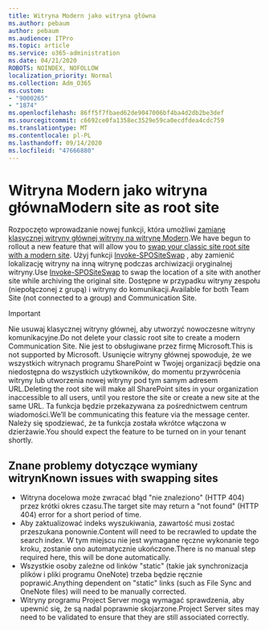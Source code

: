 ```yaml
---
title: Witryna Modern jako witryna główna
ms.author: pebaum
author: pebaum
ms.audience: ITPro
ms.topic: article
ms.service: o365-administration
ms.date: 04/21/2020
ROBOTS: NOINDEX, NOFOLLOW
localization_priority: Normal
ms.collection: Adm_O365
ms.custom:
- "9000265"
- "1874"
ms.openlocfilehash: 86ff5f7fbaed62de9047006bf4ba4d2db2be3def
ms.sourcegitcommit: c6692ce0fa1358ec3529e59ca0ecdfdea4cdc759
ms.translationtype: MT
ms.contentlocale: pl-PL
ms.lasthandoff: 09/14/2020
ms.locfileid: "47666880"
---
```

# <a name="modern-site-as-root-site"></a><span data-ttu-id="13c44-102">Witryna Modern jako witryna główna</span><span class="sxs-lookup"><span data-stu-id="13c44-102">Modern site as root site</span></span>

<span data-ttu-id="13c44-103">Rozpoczęto wprowadzanie nowej funkcji, która umożliwi [zamianę klasycznej witryny głównej witryny na witrynę Modern](https://docs.microsoft.com/sharepoint/modern-root-site).</span><span class="sxs-lookup"><span data-stu-id="13c44-103">We have begun to rollout a new feature that will allow you to [swap your classic site root site with a modern site](https://docs.microsoft.com/sharepoint/modern-root-site).</span></span> <span data-ttu-id="13c44-104">Użyj funkcji [Invoke-SPOSiteSwap](https://docs.microsoft.com/powershell/module/sharepoint-online/invoke-spositeswap?view=sharepoint-ps) , aby zamienić lokalizację witryny na inną witrynę podczas archiwizacji oryginalnej witryny.</span><span class="sxs-lookup"><span data-stu-id="13c44-104">Use [Invoke-SPOSiteSwap](https://docs.microsoft.com/powershell/module/sharepoint-online/invoke-spositeswap?view=sharepoint-ps) to swap the location of a site with another site while archiving the original site.</span></span> <span data-ttu-id="13c44-105">Dostępne w przypadku witryny zespołu (niepołączonej z grupą) i witryny do komunikacji.</span><span class="sxs-lookup"><span data-stu-id="13c44-105">Available for both Team Site (not connected to a group) and Communication Site.</span></span>

>[!Important]
> <span data-ttu-id="13c44-106">Nie usuwaj klasycznej witryny głównej, aby utworzyć nowoczesne witryny komunikacyjne.</span><span class="sxs-lookup"><span data-stu-id="13c44-106">Do not delete your classic root site to create a modern Communication Site.</span></span> <span data-ttu-id="13c44-107">Nie jest to obsługiwane przez firmę Microsoft.</span><span class="sxs-lookup"><span data-stu-id="13c44-107">This is not supported by Microsoft.</span></span> <span data-ttu-id="13c44-108">Usunięcie witryny głównej spowoduje, że we wszystkich witrynach programu SharePoint w Twojej organizacji będzie ona niedostępna do wszystkich użytkowników, do momentu przywrócenia witryny lub utworzenia nowej witryny pod tym samym adresem URL.</span><span class="sxs-lookup"><span data-stu-id="13c44-108">Deleting the root site will make all SharePoint sites in your organization inaccessible to all users, until you restore the site or create a new site at the same URL.</span></span> <span data-ttu-id="13c44-109">Ta funkcja będzie przekazywana za pośrednictwem centrum wiadomości.</span><span class="sxs-lookup"><span data-stu-id="13c44-109">We’ll be communicating this feature via the message center.</span></span> <span data-ttu-id="13c44-110">Należy się spodziewać, że ta funkcja została wkrótce włączona w dzierżawie.</span><span class="sxs-lookup"><span data-stu-id="13c44-110">You should expect the feature to be turned on in your tenant shortly.</span></span>

## <a name="known-issues-with-swapping-sites"></a><span data-ttu-id="13c44-111">Znane problemy dotyczące wymiany witryn</span><span class="sxs-lookup"><span data-stu-id="13c44-111">Known issues with swapping sites</span></span>
- <span data-ttu-id="13c44-112">Witryna docelowa może zwracać błąd "nie znaleziono" (HTTP 404) przez krótki okres czasu.</span><span class="sxs-lookup"><span data-stu-id="13c44-112">The target site may return a "not found" (HTTP 404) error for a short period of time.</span></span>
- <span data-ttu-id="13c44-113">Aby zaktualizować indeks wyszukiwania, zawartość musi zostać przeszukana ponownie.</span><span class="sxs-lookup"><span data-stu-id="13c44-113">Content will need to be recrawled to update the search index.</span></span> <span data-ttu-id="13c44-114">W tym miejscu nie jest wymagane ręczne wykonanie tego kroku, zostanie ono automatycznie ukończone.</span><span class="sxs-lookup"><span data-stu-id="13c44-114">There is no manual step required here, this will be done automatically.</span></span>
- <span data-ttu-id="13c44-115">Wszystkie osoby zależne od linków "static" (takie jak synchronizacja plików i pliki programu OneNote) trzeba będzie ręcznie poprawić.</span><span class="sxs-lookup"><span data-stu-id="13c44-115">Anything dependent on "static" links (such as File Sync and OneNote files) will need to be manually corrected.</span></span>
- <span data-ttu-id="13c44-116">Witryny programu Project Server mogą wymagać sprawdzenia, aby upewnić się, że są nadal poprawnie skojarzone.</span><span class="sxs-lookup"><span data-stu-id="13c44-116">Project Server sites may need to be validated to ensure that they are still associated correctly.</span></span> 

